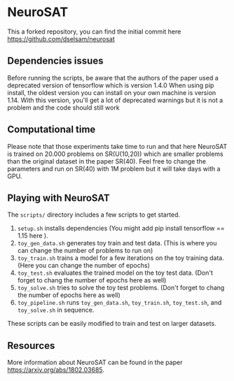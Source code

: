 # NeuroSAT

This a forked repository, you can find the initial commit here https://github.com/dselsam/neurosat

## Dependencies issues

Before running the scripts, be aware that the authors of the paper used a deprecated version of tensorflow which is version 1.4.0
When using pip install, the oldest version you can install on your own machine is version 1.14. With this version, you'll get a lot of deprecated warnings but it is not a problem and the code should still work

## Computational time

Please note that those experiments take time to run and that here NeuroSAT is trained on 20.000 problems on SR(U(10,20)) which are smaller problems than the original dataset in the paper SR(40). Feel free to change the parameters and run on SR(40) with 1M problem but it will take days with a GPU.


## Playing with NeuroSAT

The `scripts/` directory includes a few scripts to get started.
1. `setup.sh` installs dependencies (You might add pip install tensorflow == 1.15 here ).
2. `toy_gen_data.sh` generates toy train and test data. (This is where you can change the number of problems to run on)
3. `toy_train.sh` trains a model for a few iterations on the toy training data. (Here you can change the number of epochs)
4. `toy_test.sh` evaluates the trained model on the toy test data. (Don't forget to chang the number of epochs here as well)
5. `toy_solve.sh` tries to solve the toy test problems. (Don't forget to chang the number of epochs here as well)
6. `toy_pipeline.sh` runs `toy_gen_data.sh`, `toy_train.sh`, `toy_test.sh`, and `toy_solve.sh` in sequence.

These scripts can be easily modified to train and test on larger datasets.

## Resources

More information about NeuroSAT can be found in the paper <https://arxiv.org/abs/1802.03685>.

